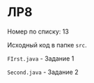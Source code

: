 # ЛР8

Номер по списку: 13

Исходный код в папке `src`. 

`FIrst.java` - Задание 1

`Second.java` - Задание 2
